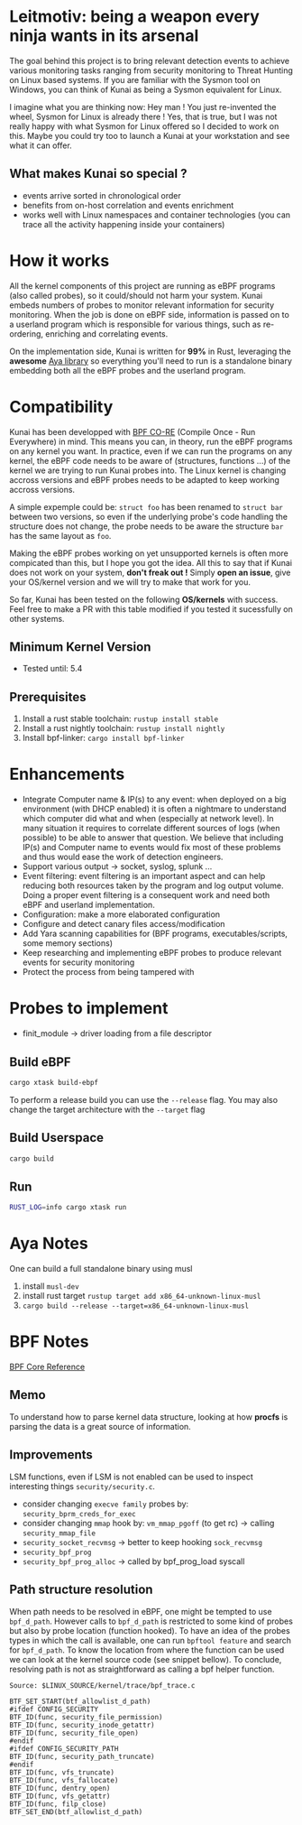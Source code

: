 
# Leitmotiv: being a weapon every ninja wants in its arsenal

The goal behind this project is to bring relevant detection events to achieve 
various monitoring tasks ranging from security monitoring to Threat Hunting on 
Linux based systems. If you are familiar with the Sysmon tool on Windows, you can think of Kunai as being a Sysmon equivalent for Linux.

I imagine what you are thinking now: Hey man ! You just re-invented the wheel, 
Sysmon for Linux is already there ! Yes, that is true, but I was not really 
happy with what Sysmon for Linux offered so I decided to work on this. Maybe you could try too to launch a Kunai at your workstation and see what it can offer.

## What makes Kunai so special ?

* events arrive sorted in chronological order
* benefits from on-host correlation and events enrichment
* works well with Linux namespaces and container technologies (you can trace all the activity happening inside your containers)

# How it works

All the kernel components of this project are running as eBPF programs (also
called probes), so it could/should not harm your system. Kunai embeds numbers of probes to monitor relevant information for security monitoring. When the job is done on eBPF side, information is passed on to a userland program which is responsible for various things, such as re-ordering, enriching and correlating events.

On the implementation side, Kunai is written for **99%** in Rust, leveraging the **awesome** [Aya library](https://github.com/aya-rs/aya) so everything you'll need to run is a standalone binary embedding both all the eBPF probes and the userland program.

# Compatibility

Kunai has been developped with [BPF CO-RE](https://nakryiko.com/posts/bpf-core-reference-guide/) (Compile Once - Run Everywhere) in mind. This means you can, in theory, run the eBPF programs on any kernel you want. In practice, even if we can run the programs on any kernel, the eBPF code needs to be aware of (structures, functions ...) of the kernel we are trying to run Kunai probes into. The Linux kernel is changing accross versions and eBPF probes needs to be adapted to keep working accross versions. 

A simple expemple could be: `struct foo` has been renamed to `struct bar` between two versions, so even if the underlying probe's code handling the structure does not change, the probe needs to be aware the structure `bar` has the same layout as `foo`. 

Making the eBPF probes working on yet unsupported kernels is often more compicated than this, but I hope you got the idea. All this to say that if Kunai does not work on your system, **don't freak out !** Simply **open an issue**, give your OS/kernel version and we will try to make that work for you.

So far, Kunai has been tested on the following **OS/kernels** with success. Feel free to make a PR with this table modified if you tested it sucessfully on other systems.

## Minimum Kernel Version

* Tested until: 5.4

## Prerequisites

1. Install a rust stable toolchain: `rustup install stable`
1. Install a rust nightly toolchain: `rustup install nightly`
1. Install bpf-linker: `cargo install bpf-linker`

# Enhancements

* Integrate Computer name & IP(s) to any event: when deployed on a big environment (with DHCP enabled) it is often a nightmare to understand which computer did what and when (especially at network level). In many situation it requires to correlate different sources of logs (when possible) to be able to answer that question. We believe that including IP(s) and Computer name to events would fix most of these problems and thus would ease the work of detection engineers.
* Support various output -> socket, syslog, splunk ...
* Event filtering: event filtering is an important aspect and can help reducing
both resources taken by the program and log output volume. Doing a proper event filtering is a consequent work and need both eBPF and userland implementation.
* Configuration: make a more elaborated configuration
* Configure and detect canary files access/modification
* Add Yara scanning capabilities for (BPF programs, executables/scripts, some memory sections)
* Keep researching and implementing eBPF probes to produce relevant events for security monitoring
* Protect the process from being tampered with

# Probes to implement

* finit_module -> driver loading from a file descriptor

## Build eBPF

```bash
cargo xtask build-ebpf
```

To perform a release build you can use the `--release` flag.
You may also change the target architecture with the `--target` flag

## Build Userspace

```bash
cargo build
```

## Run

```bash
RUST_LOG=info cargo xtask run
```

# Aya Notes

One can build a full standalone binary using musl

1. install `musl-dev`
2. install rust target `rustup target add x86_64-unknown-linux-musl`
3. `cargo build --release --target=x86_64-unknown-linux-musl`

# BPF Notes

[BPF Core Reference](https://nakryiko.com/posts/bpf-core-reference-guide/)

## Memo

To understand how to parse kernel data structure, looking at how **procfs** is 
parsing the data is a great source of information.

## Improvements

LSM functions, even if LSM is not enabled can be used to inspect interesting 
things `security/security.c`. 

* consider changing `execve family` probes by: `security_bprm_creds_for_exec`
* consider changing `mmap` hook by: `vm_mmap_pgoff` (to get rc) -> calling `security_mmap_file`
* `security_socket_recvmsg` -> better to keep hooking `sock_recvmsg`
* `security_bpf_prog`
* `security_bpf_prog_alloc` -> called by bpf_prog_load syscall

## Path structure resolution

When path needs to be resolved in eBPF, one might be tempted to use `bpf_d_path`. However calls to `bpf_d_path` is restricted to some kind of probes but also by probe location (function hooked). To have an idea of the probes types in which the call is available, one can run `bpftool feature` and search for `bpf_d_path`. To know the location from where the function can be used we can look at the kernel source code (see snippet bellow). To conclude, resolving path is not as straightforward as calling a bpf helper function.

```
Source: $LINUX_SOURCE/kernel/trace/bpf_trace.c

BTF_SET_START(btf_allowlist_d_path)
#ifdef CONFIG_SECURITY
BTF_ID(func, security_file_permission)
BTF_ID(func, security_inode_getattr)
BTF_ID(func, security_file_open)
#endif
#ifdef CONFIG_SECURITY_PATH
BTF_ID(func, security_path_truncate)
#endif
BTF_ID(func, vfs_truncate)
BTF_ID(func, vfs_fallocate)
BTF_ID(func, dentry_open)
BTF_ID(func, vfs_getattr)
BTF_ID(func, filp_close)
BTF_SET_END(btf_allowlist_d_path)
```